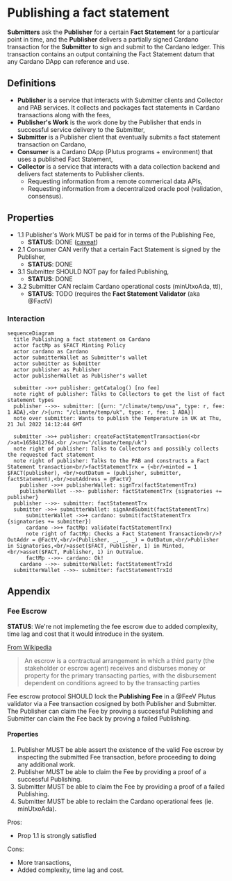 # Publishing a fact statement

**Submitters** ask the **Publisher** for a certain **Fact Statement** for a particular point in time, and the **Publisher** delivers a partially signed Cardano transaction for the **Submitter** to sign and submit to the Cardano ledger. This transaction contains an output containing the Fact Statement datum that any Cardano DApp can reference and use.

## Definitions

- **Publisher** is a service that interacts with Submitter clients and Collector and PAB services. It collects and packages fact statements in Cardano transactions along with the fees,
- **Publisher's Work** is the work done by the Publisher that ends in successful service delivery to the Submitter,
- **Submitter** is a Publisher client that eventually submits a fact statement transaction on Cardano,
- **Consumer** is a Cardano DApp (Plutus programs + environment) that uses a published Fact Statement,
- **Collector** is a service that interacts with a data collection backend and delivers fact statements to Publisher clients.
  - Requesting information from a remote commerical data APIs,
  - Requesting information from a decentralized oracle pool (validation, consensus).

## Properties

- 1.1 Publisher's Work MUST be paid for in terms of the Publishing Fee,
  - **STATUS**: DONE ([caveat](#fee-escrow))
- 2.1 Consumer CAN verify that a certain Fact Statement is signed by the Publisher,
  - **STATUS**: DONE
- 3.1 Submitter SHOULD NOT pay for failed Publishing,
  - **STATUS**: DONE
- 3.2 Submitter CAN reclaim Cardano operational costs (minUtxoAda, ttl),
  - **STATUS**: TODO (requires the **Fact Statement Validator** (aka @FactV)

### Interaction

```mermaid
sequenceDiagram
  title Publishing a fact statement on Cardano
  actor factMp as $FACT Minting Policy
  actor cardano as Cardano
  actor submitterWallet as Submitter's wallet
  actor submitter as Submitter
  actor publisher as Publisher
  actor publisherWallet as Publisher's wallet

  submitter ->>+ publisher: getCatalog() [no fee]
  note right of publisher: Talks to Collectors to get the list of fact statement types
  publisher -->>- submitter: [{urn: "/climate/temp/usa", type: r, fee: 1 ADA},<br />{urn: "/climate/temp/uk", type: r, fee: 1 ADA}]
  note over submitter: Wants to publish the Temperature in UK at Thu, 21 Jul 2022 14:12:44 GMT

  submitter ->>+ publisher: createFactStatementTransaction(<br />at=1658412764,<br />urn="/climate/temp/uk")
  note right of publisher: Talks to Collectors and possibly collects the requested fact statement
  note right of publisher: Talks to the PAB and constructs a Fact Statement transaction<br/>factStatementTrx = {<br/>minted = 1 $FACT(publisher), <br/>outDatum = (publisher, submitter, factStatement),<br/>outAddress = @FactV}
    publisher ->>+ publisherWallet: signTrx(factStatementTrx)
    publisherWallet -->>- publisher: factStatementTrx {signatories += publisher}
  publisher -->>- submitter: factStatementTrx
  submitter ->>+ submitterWallet: signAndSubmit(factStatementTrx)
      submitterWallet ->>+ cardano: submit(factStatementTrx {signatories += submitter})
      cardano ->>+ factMp: validate(factStatementTrx)
      note right of factMp: Checks a Fact Statement Transaction<br/>? OutAddr = @FactV,<br/>(Publisher, _, _, _) = OutDatum,<br/>Publisher in Signatories,<br/>asset($FACT, Publisher, 1) in Minted,<br/>asset($FACT, Publisher, 1) in OutValue.
      factMp -->>- cardano: Ok!
    cardano -->>- submitterWallet: factStatementTrxId
  submitterWallet -->>- submitter: factStatementTrxId
```

## Appendix

### Fee Escrow

**STATUS**: We're not implemeting the fee escrow due to added complexity, time lag and cost that it would introduce in the system.

[From Wikipedia](https://en.wikipedia.org/wiki/Escrow)

> An escrow is a contractual arrangement in which a third party (the stakeholder or escrow agent) receives and disburses money or property for the primary transacting parties, with the disbursement dependent on conditions agreed to by the transacting parties

Fee escrow protocol SHOULD lock the **Publishing Fee** in a @FeeV Plutus validator via a Fee transaction cosigned by both Publisher and Submitter. The Publisher can claim the Fee by proving a successful Publishing and Submitter can claim the Fee back by proving a failed Publishing.

#### Properties

1. Publisher MUST be able assert the existence of the valid Fee escrow by inspecting the submitted Fee transaction, before proceeding to doing any additional work.
2. Publisher MUST be able to claim the Fee by providing a proof of a successful Publishing.
3. Submitter MUST be able to claim the Fee by providing a proof of a failed Publishing.
4. Submitter MUST be able to reclaim the Cardano operational fees (ie. minUtxoAda).

Pros:

- Prop 1.1 is strongly satisfied

Cons:

- More transactions,
- Added complexity, time lag and cost.
